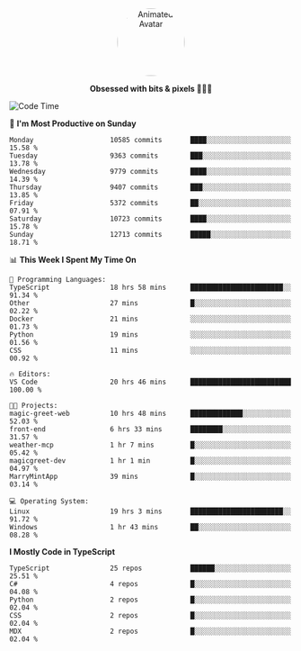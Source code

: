 
<div align="center">
  <img 
    src="https://i.postimg.cc/W1R4TF4j/d6kpuve-c97567cf-518b-4b86-a271-5c89d88d22f7.gif" 
    width="120" 
    height="120" 
    alt="Animated Avatar" 
    style="border-radius: 50%;" 
  />
  
  <strong>Obsessed with bits & pixels 🧑‍💻🎨</strong>
</div>


<!--
### 🛠️ Main Tech Stack

<div align="center">
  <img src="https://cdn.jsdelivr.net/gh/devicons/devicon/icons/javascript/javascript-original.svg" height="25" alt="JavaScript" />
  <img src="https://cdn.jsdelivr.net/gh/devicons/devicon/icons/react/react-original.svg" height="25" alt="React" />
  <img src="https://cdn.jsdelivr.net/gh/devicons/devicon/icons/cplusplus/cplusplus-original.svg" height="25" alt="C++" />
  <img src="https://cdn.jsdelivr.net/gh/devicons/devicon/icons/rust/rust-original.svg" height="25" alt="Rust" />
  <img src="https://cdn.jsdelivr.net/gh/devicons/devicon/icons/java/java-original.svg" height="25" alt="Java" />
  <img src="https://skillicons.dev/icons?i=mysql" height="25" alt="MySQL" />
  <img src="https://skillicons.dev/icons?i=pr" height="25" alt="Premiere Pro" />
</div> -->

<!--START_SECTION:waka-->
![Code Time](http://img.shields.io/badge/Code%20Time-2%2C629%20hrs%2035%20mins-blue)

📅 **I'm Most Productive on Sunday** 

```text
Monday                   10585 commits       ████░░░░░░░░░░░░░░░░░░░░░   15.58 % 
Tuesday                  9363 commits        ███░░░░░░░░░░░░░░░░░░░░░░   13.78 % 
Wednesday                9779 commits        ████░░░░░░░░░░░░░░░░░░░░░   14.39 % 
Thursday                 9407 commits        ███░░░░░░░░░░░░░░░░░░░░░░   13.85 % 
Friday                   5372 commits        ██░░░░░░░░░░░░░░░░░░░░░░░   07.91 % 
Saturday                 10723 commits       ████░░░░░░░░░░░░░░░░░░░░░   15.78 % 
Sunday                   12713 commits       █████░░░░░░░░░░░░░░░░░░░░   18.71 % 
```


📊 **This Week I Spent My Time On** 

```text
💬 Programming Languages: 
TypeScript               18 hrs 58 mins      ███████████████████████░░   91.34 % 
Other                    27 mins             █░░░░░░░░░░░░░░░░░░░░░░░░   02.22 % 
Docker                   21 mins             ░░░░░░░░░░░░░░░░░░░░░░░░░   01.73 % 
Python                   19 mins             ░░░░░░░░░░░░░░░░░░░░░░░░░   01.56 % 
CSS                      11 mins             ░░░░░░░░░░░░░░░░░░░░░░░░░   00.92 % 

🔥 Editors: 
VS Code                  20 hrs 46 mins      █████████████████████████   100.00 % 

🐱‍💻 Projects: 
magic-greet-web          10 hrs 48 mins      █████████████░░░░░░░░░░░░   52.03 % 
front-end                6 hrs 33 mins       ████████░░░░░░░░░░░░░░░░░   31.57 % 
weather-mcp              1 hr 7 mins         █░░░░░░░░░░░░░░░░░░░░░░░░   05.42 % 
magicgreet-dev           1 hr 1 min          █░░░░░░░░░░░░░░░░░░░░░░░░   04.97 % 
MarryMintApp             39 mins             █░░░░░░░░░░░░░░░░░░░░░░░░   03.14 % 

💻 Operating System: 
Linux                    19 hrs 3 mins       ███████████████████████░░   91.72 % 
Windows                  1 hr 43 mins        ██░░░░░░░░░░░░░░░░░░░░░░░   08.28 % 
```

**I Mostly Code in TypeScript** 

```text
TypeScript               25 repos            ██████░░░░░░░░░░░░░░░░░░░   25.51 % 
C#                       4 repos             █░░░░░░░░░░░░░░░░░░░░░░░░   04.08 % 
Python                   2 repos             █░░░░░░░░░░░░░░░░░░░░░░░░   02.04 % 
CSS                      2 repos             █░░░░░░░░░░░░░░░░░░░░░░░░   02.04 % 
MDX                      2 repos             █░░░░░░░░░░░░░░░░░░░░░░░░   02.04 % 
```




<!--END_SECTION:waka-->
